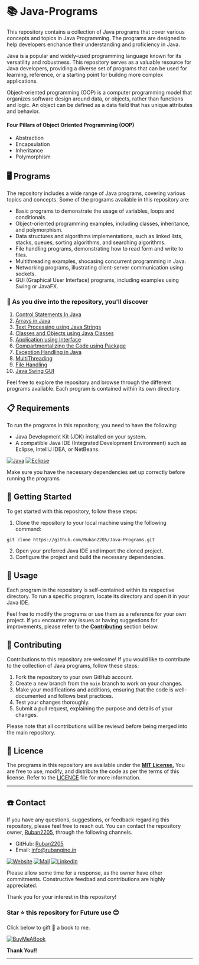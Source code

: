 # 📚 Java-Programs

This repository contains a collection of Java programs that cover various concepts and topics in Java Programming. The programs are designed to help developers enchance their understanding and proficiency in Java. 

Java is a popular and widely-used programming language known for its versatility and robustness. This repository serves as a valuable resource for Java developers, providing a diverse set of programs that can be used for learning, reference, or a starting point for buildng more complex applications. 

Object-oriented programming (OOP) is a computer programming model that organizes software design around data, or objects, rather than functions and logic. An object can be defined as a data field that has unique attributes and behavior.

#### Four Pillars of Object Oriented Programming (OOP)

- Abstraction 
- Encapsulation
- Inheritance 
- Polymorphism

## 🖥️ Programs

The repository includes a wide range of Java programs, covering various topics and concepts. Some of the programs available in this repository are: 

- Basic programs to demonstrate the usage of variables, loops and conditionals. 
- Object-oriented programming examples, including classes, inheritance, and polymorphism. 
- Data structures and algorithms implementations, such as linked lists, stacks, queues, sorting algorithms, and searching algorithms. 
- File handling programs, demonstrating how to read form and write to files. 
- Multithreading examples, shocasing concurrent programming in Java. 
- Networking programs, illustrating client-server communication using sockets. 
- GUI (Graphical User Interface) programs, including examples using Swing or JavaFX. 

### 🎯 As you dive into the repository, you'll discover

1. [Control Statements In Java](/1-Control-Statements-in-Java)
2. [Arrays in Java](/2-Arrays-in-java)
3. [Text Processing using Java Strings](/3-Text-processing-using-java-strings)
4. [Classes and Objects using Java Classes](/4-Classes-and-Objects-in-Java)
5. [Application using Interface](/5-Application-using-Interface)
6. [Compartmentalizing the Code using Package](/6-Compartmentalizing-the-Code-using-package)
7. [Exception Handling in Java](/7-Exception-handling-in-Java)
8. [MultiThreading](/8-MultiThreading)
9. [File Handling](/9-FileHandling)
10. [Java Swing GUI](/10-JavaSwingGUI)

Feel free to explore the repository and browse through the different programs available. Each program is contained within its own directory. 

## 📋 Requirements

To run the programs in this repository, you need to have the following: 

- Java Development Kit (JDK) installed on your system. 
- A compatible Java IDE (Integrated Development Environment) such as Eclipse, IntelliJ IDEA, or NetBeans. 

[![Java](https://img.shields.io/badge/Java-ED8B00?style=for-the-badge&logo=java&logoColor=white)](https://github.com/Ruban2205/Java-Programs)
[![Eclipse](https://img.shields.io/badge/Eclipse-2C2255?style=for-the-badge&logo=eclipse&logoColor=white)](https://github.com/Ruban2205/Java-Programs)

Make sure you have the necessary dependencies set up correctly before running the programs. 

## 🚀 Getting Started 

To get started with this repository, follow these steps: 

1. Clone the repository to your local machine using the following command: 
```
git clone https://github.com/Ruban2205/Java-Programs.git
```
2. Open your preferred Java IDE and import the cloned project. 
3. Configure the project and build the necessary dependencies. 

## 🔧 Usage

Each program in the repository is self-contained within its respective directory. To run a specific program, locate its directory and open it in your Java IDE. 

Feel free to modify the programs or use them as a reference for your own project. If you encounter any issues or having suggestions for improvements, please refer to the <ins>**Contributing**</ins> section below. 

## 🤝 Contributing 

Contributions to this repository are welcome! If you would like to contribute to the collection of Java programs, follow these steps: 

1. Fork the repository to your own GitHub account. 
2. Create a new branch from the ```main``` branch to work on your changes. 
3. Make your modifications and additions, ensuring that the code is well-documented and follows best practices. 
4. Test your changes thoroughly. 
5. Submit a pull request, explaining the purpose and details of your changes. 

Please note that all contributions will be reviewd before being merged into the main repository. 

## 📄 Licence

The programs in this repository are available under the <ins>**MIT License.**</ins> You are free to use, modify, and distribute the code as per the terms of this license. Refer to the [LICENCE](/LICENCE) file for more information. 

<hr/>

## ☎️ Contact 

If you have any questions, suggestions, or feedback regarding this repository, please feel free to reach out. You can contact the repository owner, [Ruban2205](https://github.com/Ruban2205), through the following channels. 

- GitHub: [Ruban2205](https://github.com/Ruban2205)
- Email: [info@rubangino.in](https://mailto:info@rubangino.in/)

[![Website](https://img.shields.io/badge/website-000000?style=for-the-badge&logo=About.me&logoColor=white)](https://rubangino.in/)
[![Mail](https://img.shields.io/badge/Email-D14836?style=for-the-badge&logo=gmail&logoColor=white)](mailto:info@rubangino.in)
[![LinkedIn](https://img.shields.io/badge/LinkedIn-0077B5?style=for-the-badge&logo=linkedin&logoColor=white)](https://www.linkedin.com/in/ruban-gino-singh/)

Please allow some time for a response, as the owner have other commitments. 
Constructive feedbad and contributions are highly appreciated. 

Thank you for your interest in this repository!

### Star ⭐ this repository for Future use 😊

Click below to gift 🎁 a book to me.

[![BuyMeABook](https://img.shields.io/badge/Buy%20Me%20a%20Book-ffdd00?style=for-the-badge&logo=buy-me-a-book&logoColor=black)
](https://bit.ly/3M5jxLd)

**Thank You!!**

<hr/>
